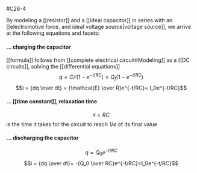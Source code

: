 #C26-4

By modeling a [[resistor]] and a [[ideal capacitor]] in series with an [[electromotive force, and ideal voltage source|voltage source]], we arrive at the following equations and facets: 

#### ... charging the capacitor
[[formula]] follows from [[complete electrical circuit#Modeling]] as a [[DC circuits]], solving the [[differential equations]]
$$q = C\mathcal{E}(1-e^{-t/RC})=Q_f(1-e^{-t/RC}) $$
$$i = {dq \over dt} = {\mathcal{E} \over R}e^{-t/RC}= I_0e^{-t/RC}$$
#### ... [[time constant]], relaxation time
$$\tau = RC$$
is the time it takes for the circuit to reach $1/e$ of its final value

#### ... discharging the capacitor
$$q = Q_0 e^{-t / RC}$$
$$i = {dq \over dt}= -{Q_0 \over RC}e^{-t/RC}=I_0e^{-t/RC}$$
